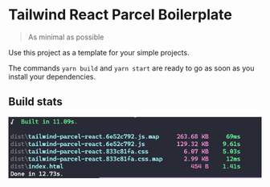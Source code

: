 # Tailwind React Parcel Boilerplate

> As minimal as possible

Use this project as a template for your simple projects.

The commands `yarn build` and `yarn start` are ready to go as soon as you install your dependencies.

## Build stats
![stats](./preview-build.png)